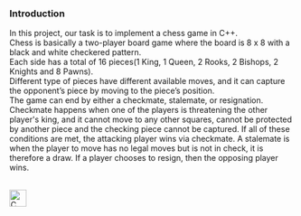 ### Introduction

In this project, our task is to implement a chess game in C++. </br>
Chess is basically a two-player board game where the board is 8 x 8 with a black and white checkered pattern. </br>
Each side has a total of 16 pieces(1 King, 1 Queen, 2 Rooks, 2 Bishops, 2 Knights and 8 Pawns).</br>
Different type of pieces have different available moves, and it can capture the opponent’s piece by moving to the piece’s position.</br>
The game can end by either a checkmate, stalemate, or resignation. Checkmate happens when one of the players is threatening the other player's king, and it cannot move to any other squares, cannot be protected by another piece and the checking piece cannot be captured. If all of these conditions are met, the attacking player wins via checkmate. A stalemate is when the player to move has no legal moves but is not in check, it is therefore a draw. If a player chooses to resign, then the opposing player wins.</br></br>

<img align="left" alt="C" width="30px" style="padding-right:10px;" src="https://github.com/junsangyooo/Chess-Game/document/uml.png?raw=true"/>